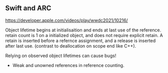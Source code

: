 
## Swift and ARC

https://developer.apple.com/videos/play/wwdc2021/10216/

Object lifetime begins at initialisaition and ends at last use of the reference.
retain count is 1 on a initialized object, and does not require explicit retain.
A retain is inserted before a refernce assignment, and a release is inserted after last use. (contrast to deallocation on scope end like C++).

Relying on observed object lifetimes can cause bugs!

* Weak and unowned references in reference counting.
